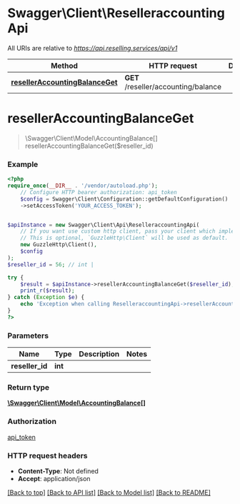 # Swagger\Client\ReselleraccountingApi

All URIs are relative to *https://api.reselling.services/api/v1*

Method | HTTP request | Description
------------- | ------------- | -------------
[**resellerAccountingBalanceGet**](ReselleraccountingApi.md#reselleraccountingbalanceget) | **GET** /reseller/accounting/balance | 

# **resellerAccountingBalanceGet**
> \Swagger\Client\Model\AccountingBalance[] resellerAccountingBalanceGet($reseller_id)



### Example
```php
<?php
require_once(__DIR__ . '/vendor/autoload.php');
    // Configure HTTP bearer authorization: api_token
    $config = Swagger\Client\Configuration::getDefaultConfiguration()
    ->setAccessToken('YOUR_ACCESS_TOKEN');


$apiInstance = new Swagger\Client\Api\ReselleraccountingApi(
    // If you want use custom http client, pass your client which implements `GuzzleHttp\ClientInterface`.
    // This is optional, `GuzzleHttp\Client` will be used as default.
    new GuzzleHttp\Client(),
    $config
);
$reseller_id = 56; // int | 

try {
    $result = $apiInstance->resellerAccountingBalanceGet($reseller_id);
    print_r($result);
} catch (Exception $e) {
    echo 'Exception when calling ReselleraccountingApi->resellerAccountingBalanceGet: ', $e->getMessage(), PHP_EOL;
}
?>
```

### Parameters

Name | Type | Description  | Notes
------------- | ------------- | ------------- | -------------
 **reseller_id** | **int**|  |

### Return type

[**\Swagger\Client\Model\AccountingBalance[]**](../Model/AccountingBalance.md)

### Authorization

[api_token](../../README.md#api_token)

### HTTP request headers

 - **Content-Type**: Not defined
 - **Accept**: application/json

[[Back to top]](#) [[Back to API list]](../../README.md#documentation-for-api-endpoints) [[Back to Model list]](../../README.md#documentation-for-models) [[Back to README]](../../README.md)

